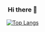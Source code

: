 <div align="center">

### Hi there 👋





<!-- ![Anurag's GitHub stats](https://github-readme-stats.vercel.app/api?username=insist777&show_icons=true&theme=radical&count_private=true))](https://github.com/anuraghazra/github-readme-stats) -->

<!-- <p>&nbsp;<img align="center" src="https://github-readme-stats.vercel.app/api?username=insist777&show_icons=true&locale=en" alt="insist777" /></p>
-->

 [![Top Langs](https://github-readme-stats.vercel.app/api/top-langs/?username=insist777)](https://github.com/anuraghazra/github-readme-stats)

